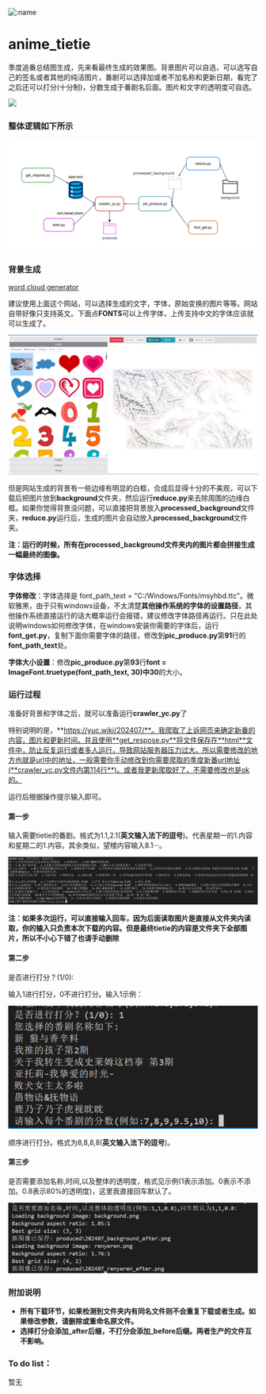 ![:name](https://moe-counter.glitch.me/get/@anime_tietie?theme=rule34)
# anime_tietie
季度追番总结图生成，先来看最终生成的效果图。背景图片可以自选，可以选写自己的签名或者其他的纯洁图片，番剧可以选择加或者不加名称和更新日期，看完了之后还可以打分(十分制)，分数生成于番剧名后面。图片和文字的透明度可自选。

![](produced/202407_renyeren_before.png)



### 整体逻辑如下所示

![](src/img2.png)



### 背景生成

[word cloud generator](https://wordart.com/)

建议使用上面这个网站，可以选择生成的文字，字体，原始变换的图片等等。网站自带好像只支持英文。下面点**FONTS**可以上传字体，上传支持中文的字体应该就可以生成了。

![](src/img1.png)



但是网站生成的背景有一些边缘有明显的白框，合成后显得十分的不美观，可以下载后把图片放到**background**文件夹，然后运行**reduce.py**来去除周围的边缘白框。如果你觉得背景没问题，可以直接把背景放入**processed_background**文件夹，**reduce.py**运行后，生成的图片会自动放入**processed_background**文件夹。

**注：运行的时候，所有在processed_background文件夹内的图片都会拼接生成一幅最终的图像。**



### 字体选择

**字体修改**：字体选择是 font_path_text = "C:/Windows/Fonts/msyhbd.ttc"。微软雅黑，由于只有windows设备，不太清楚**其他操作系统的字体的设置路径**，其他操作系统直接运行的话大概率运行会报错，建议修改字体路径再运行。只在此处说明windows如何修改字体，在windows安装你需要的字体后，运行**font_get.py**，复制下面你需要字体的路径，修改到**pic_produce.py**第**91**行的**font_path_text**处。

**字体大小设置**：修改**pic_produce.py**第**93**行**font = ImageFont.truetype(font_path_text, 30)**中**30**的大小。

### 运行过程

准备好背景和字体之后，就可以准备运行**crawler_yc.py**了

特别说明的是，**https://yuc.wiki/202407/**。我爬取了上诉网页来确定新番的内容，图片和更新时间。并且使用**get_respose.py**将文件保存在**html**文件中，防止反复运行或者多人运行，导致网站服务器压力过大。所以需要修改的地方也就是url中的地址，一般需要你手动修改到你需要爬取的季度新番url地址(**crawler_yc.py文件内第114行**)。或者我更新爬取好了，不需要修改也是ok的。

运行后根据操作提示输入即可。



#### 第一步

输入需要tietie的番剧。格式为1.1,2.1(**英文输入法下的逗号**)。代表星期一的1.内容和星期二的1.内容。其余类似，望楼内容输入8.1···。

![](src/img3.png)

**注：如果多次运行，可以直接输入回车，因为后面读取图片是直接从文件夹内读取，你的输入只负责本次下载的内容。但是最终tietie的内容是文件夹下全部图片，所以不小心下错了也请手动删除**



#### 第二步

是否进行打分？(1/0): 

输入1进行打分，0不进行打分。输入1示例：

![](src/img4.png)

顺序进行打分。格式为8,8,8,8(**英文输入法下的逗号**)。



#### 第三步

是否需要添加名称,时间,以及整体的透明度，格式见示例(1表示添加。0表示不添加。0.8表示80%的透明度)，这里我直接回车默认了。

![](src/img5.png)



### 附加说明

- **所有下载环节，如果检测到文件夹内有同名文件则不会重复下载或者生成。如果修改参数，请删除或重命名原文件。**
- **选择打分会添加\_after后缀，不打分会添加\_before后缀。两者生产的文件互不影响。**



### To do list：

暂无
